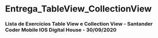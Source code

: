 # Entrega_TableView_CollectionView

<h3>Lista de Exercícios Table View e Collection View - Santander Coder Mobile IOS Digital House - 30/09/2020</h>
